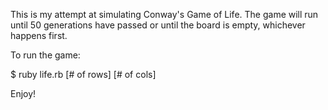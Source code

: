 This is my attempt at simulating Conway's Game of Life. The game will run until 50 generations have passed or until the board is empty, whichever happens first.

To run the game:

  $ ruby life.rb [# of rows] [# of cols]

Enjoy!
